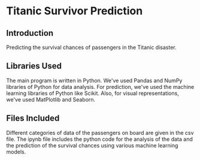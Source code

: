 # Titanic Survivor Prediction

## Introduction
Predicting the survival chances of passengers in the Titanic disaster.

## Libraries Used
The main program is written in Python. We've used Pandas and NumPy libraries 
of Python for data analysis. For prediction, we've used the machine learning
libraries of Python like Scikit. Also, for visual representations, we've used
MatPlotlib and Seaborn.

## Files Included
Different categories of data of the passengers on board are given in the
csv file. The ipynb file includes the python code for the analysis of the
data and the prediction of the survival chances using various machine learning
models.
